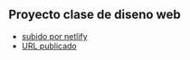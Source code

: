 ## Proyecto clase de diseno web
* [subido por netlify](https://www.youtube.com/watch?v=1sWBVXUQTII)
* [URL publicado](https://lambent-jalebi-1467a3.netlify.app/)